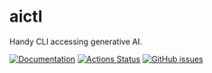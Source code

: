 # aictl

Handy CLI accessing generative AI.

[![Documentation](https://pkg.go.dev/badge/github.com/go-zen-chu/golang-template)](http:///pkg.go.dev/github.com/go-zen-chu/golang-template)
[![Actions Status](https://github.com/go-zen-chu/golang-template/workflows/ci/badge.svg)](https://github.com/go-zen-chu/golang-template/actions)
[![GitHub issues](https://img.shields.io/github/issues/go-zen-chu/golang-template.svg)](https://github.com/go-zen-chu/golang-template/issues)
